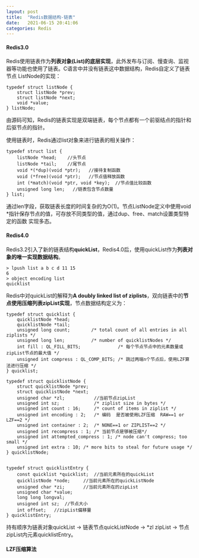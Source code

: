 ```yaml
---
layout: post
title:  "Redis数据结构-链表"
date:   2021-06-15 20:41:06
categories: Redis
---
```


#### Redis3.0

Redis使用链表作为**列表对象(List)的底层实现**，此外发布与订阅、慢查询、监视器等功能也使用了链表。C语言中并没有链表这中数据结构，Redis自定义了链表节点
ListNode的实现：
```
typedef struct listNode {
    struct listNode *prev;
    struct listNode *next;
    void *value;
} listNode;
```
由源码可知，Redis的链表实现是双端链表，每个节点都有一个前驱结点的指针和后驱节点的指针。

使用链表时，Redis通过list对象来进行链表的相关操作：
```
typedef struct list {
    listNode *head;    //头节点 
    listNode *tail;    //尾节点
    void *(*dup)(void *ptr);   //接待复制函数
    void (*free)(void *ptr);   //节点值释放函数
    int (*match)(void *ptr, void *key);  //节点值比较函数
    unsigned long len;   //链表包含节点数量
} list;
```
通过len字段，获取链表长度的时间复杂的为O(1)。节点ListNode定义中使用void *指针保存节点的值，可存放不同类型的值，通过dup、free、match设置类型特定的函数
实现多态。


#### Redis4.0

Redis3.2引入了新的链表结构**quickList**，Redis4.0后，使用quickList作为**列表对象的唯一实现数据结构**。

```
> lpush list a b c d 11 15
6
> object encoding list
quicklist
```

Redis中对quickList的解释为**A doubly linked list of ziplists**，双向链表中的**节点使用压缩列表zipList实现**，节点数据结构定义为：

```
typedef struct quicklist {
    quicklistNode *head;
    quicklistNode *tail;
    unsigned long count;        /* total count of all entries in all ziplists */
    unsigned long len;          /* number of quicklistNodes */
    int fill : QL_FILL_BITS;              /* 每个节点节点中的元素数量或zipList节点的最大值 */
    unsigned int compress : QL_COMP_BITS; /* 跳过两端n个节点后，使用LZF算法进行压缩 */
} quicklist;

typedef struct quicklistNode {
    struct quicklistNode *prev;
    struct quicklistNode *next;
    unsigned char *zl;           //当前节点zipList
    unsigned int sz;             /* ziplist size in bytes */
    unsigned int count : 16;     /* count of items in ziplist */
    unsigned int encoding : 2;   /* 编码  是否被使用LZF压缩  RAW==1 or LZF==2 */
    unsigned int container : 2;  /* NONE==1 or ZIPLIST==2 */
    unsigned int recompress : 1; /* 当前节点是够被压缩*/
    unsigned int attempted_compress : 1; /* node can't compress; too small */
    unsigned int extra : 10; /* more bits to steal for future usage */
} quicklistNode;


typedef struct quicklistEntry {
    const quicklist *quicklist;  //当前元素所在的quickList
    quicklistNode *node;     //当前元素所在的quickListNode
    unsigned char *zi;       //当前元素所在的zipList
    unsigned char *value;
    long long longval;
    unsigned int sz;  //节点大小
    int offset;   //zipList偏移量
} quicklistEntry;
```

持有顺序为链表对象quickList ->  链表节点quickListNode  -> *zl zipList  -> 节点zipList内元素quicklistEntry。

#### LZF压缩算法